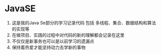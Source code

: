 # JavaSE
1. 这是我的Java Se部分的学习记录代码
   包括 多线程、集合、数据结构和算法的实现等
2. 在做项目、实践的过程中对代码的新的理解都会记录在这里
3. 不仅仅是新事务也可以是以前学习的遗漏点
4. 保持着热爱才能坚持动力去学新的事物
